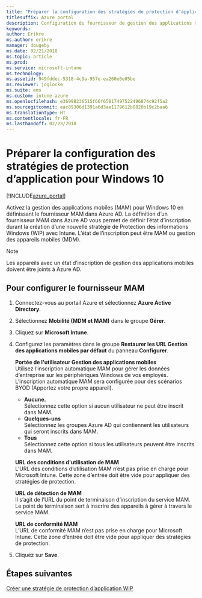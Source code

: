 ```yaml
---
title: "Préparer la configuration des stratégies de protection d’application pour Windows 10"
titlesuffix: Azure portal
description: Configuration du fournisseur de gestion des applications mobiles dans Azure AD
keywords: 
author: Erikre
ms.author: erikre
manager: dougeby
ms.date: 02/21/2018
ms.topic: article
ms.prod: 
ms.service: microsoft-intune
ms.technology: 
ms.assetid: 949fddec-5318-4c9a-957e-ea260e6e05be
ms.reviewer: joglocke
ms.suite: ems
ms.custom: intune-azure
ms.openlocfilehash: e36998236515f66f65817497522496874c92f5a2
ms.sourcegitcommit: eac89306d1391a6d3ae1179612b0820b19c2baa6
ms.translationtype: HT
ms.contentlocale: fr-FR
ms.lasthandoff: 02/23/2018
---
```

# <a name="get-ready-to-configure-app-protection-policies-for-windows-10"></a>Préparer la configuration des stratégies de protection d’application pour Windows 10

[!INCLUDE[azure_portal](./includes/azure_portal.md)]

Activez la gestion des applications mobiles (MAM) pour Windows 10 en définissant le fournisseur MAM dans Azure AD. La définition d’un fournisseur MAM dans Azure AD vous permet de définir l’état d’inscription durant la création d’une nouvelle stratégie de Protection des informations Windows (WIP) avec Intune. L’état de l’inscription peut être MAM ou gestion des appareils mobiles (MDM).

> [!NOTE]
> Les appareils avec un état d’inscription de gestion des applications mobiles doivent être joints à Azure AD.

## <a name="to-configure-the-mam-provider"></a>Pour configurer le fournisseur MAM

1. Connectez-vous au portail Azure et sélectionnez **Azure Active Directory**.

2. Sélectionnez **Mobilité (MDM et MAM)** dans le groupe **Gérer**.

3. Cliquez sur **Microsoft Intune**.

4. Configurez les paramètres dans le groupe **Restaurer les URL Gestion des applications mobiles par défaut** du panneau **Configurer**.

   **Portée de l'utilisateur Gestion des applications mobiles**  
   Utilisez l’inscription automatique MAM pour gérer les données d’entreprise sur les périphériques Windows de vos employés. L’inscription automatique MAM sera configurée pour des scénarios BYOD (Apportez votre propre appareil).<ul><li>**Aucune.**<br>Sélectionnez cette option si aucun utilisateur ne peut être inscrit dans MAM.</li><li>**Quelques-uns**<br>Sélectionnez les groupes Azure AD qui contiennent les utilisateurs qui seront inscrits dans MAM.</li><li>**Tous**<br>Sélectionnez cette option si tous les utilisateurs peuvent être inscrits dans MAM.</li></ul>

   **URL des conditions d'utilisation de MAM**  
   L’URL des conditions d’utilisation MAM n’est pas prise en charge pour Microsoft Intune. Cette zone d’entrée doit être vide pour appliquer des stratégies de protection.

   **URL de détection de MAM**  
   Il s’agit de l’URL du point de terminaison d’inscription du service MAM. Le point de terminaison sert à inscrire des appareils à gérer à travers le service MAM.

   **URL de conformité MAM**  
   L’URL de conformité MAM n’est pas prise en charge pour Microsoft Intune. Cette zone d’entrée doit être vide pour appliquer des stratégies de protection. 

5.  Cliquez sur **Save**.

## <a name="next-steps"></a>Étapes suivantes

[Créer une stratégie de protection d’application WIP](windows-information-protection-policy-create.md)

